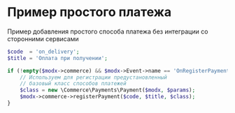 # Пример простого платежа

Пример добавления простого способа платежа без интеграции со сторонними сервисами

```php
$code  = 'on_delivery';
$title = 'Оплата при получении';

if (!empty($modx->commerce) && $modx->Event->name == 'OnRegisterPayments') {
    // Используем для регистрации предустановленный
    // базовый класс способов платежей
    $class = new \Commerce\Payments\Payment($modx, $params);
    $modx->commerce->registerPayment($code, $title, $class);
}
```
